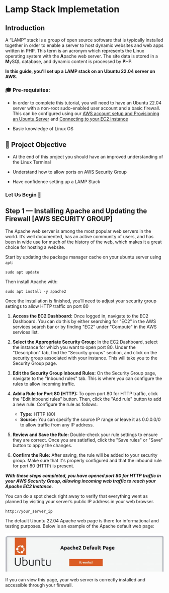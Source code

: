 # Lamp Stack Implemetation

## Introduction

A “LAMP” stack is a group of open source software that is typically installed together in order to enable a server to host dynamic websites and web apps written in PHP. This term is an acronym which represents the **L**inux operating system with the **A**pache web server. The site data is stored in a **M**ySQL database, and dynamic content is processed by **P**HP.

**In this guide, you’ll set up a LAMP stack on an Ubuntu 22.04 server on AWS.**

### 🎓 **Pre-requisites:**

- In order to complete this tutorial, you will need to have an Ubuntu 22.04 server with a non-root sudo-enabled user account and a basic firewall. This can be configured using our [AWS account setup and Provisioning an Ubuntu Server](https://www.youtube.com/watch?v=xxKuB9kJoYM&list=PLtPuNR8I4TvkwU7Zu0l0G_uwtSUXLckvh&index=6) and [Connecting to your EC2 Instance](https://www.youtube.com/watch?v=TxT6PNJts-s&list=PLtPuNR8I4TvkwU7Zu0l0G_uwtSUXLckvh&index=7)

- Basic knowledge of Linux OS

## 🎯 Project Objective 

- At the end of this project you should have an improved understanding of the Linux Terminal

- Understand how to allow ports on AWS Security Group

- Have confidence setting up a LAMP Stack

### Let Us Begin 🚀

## Step 1 — Installing Apache and Updating the Firewall [AWS SECURITY GROUP]

The Apache web server is among the most popular web servers in the world. It’s well documented, has an active community of users, and has been in wide use for much of the history of the web, which makes it a great choice for hosting a website.

Start by updating the package manager cache on your ubuntu server using ``apt``:

```shell
sudo apt update
```

Then install Apache with:

```shell
sudo apt install -y apache2
```
Once the installation is finished, you’ll need to adjust your security group settings to allow HTTP traffic on port 80

1. **Access the EC2 Dashboard:**
   Once logged in, navigate to the EC2 Dashboard. You can do this by either searching for "EC2" in the AWS services search bar or by finding "EC2" under "Compute" in the AWS services list.

2. **Select the Appropriate Security Group:**
   In the EC2 Dashboard, select the instance for which you want to open port 80. Under the "Description" tab, find the "Security groups" section, and click on the security group associated with your instance. This will take you to the Security Group page.

3. **Edit the Security Group Inbound Rules:**
   On the Security Group page, navigate to the "Inbound rules" tab. This is where you can configure the rules to allow incoming traffic.

4. **Add a Rule for Port 80 (HTTP):**
   To open port 80 for HTTP traffic, click the "Edit inbound rules" button. Then, click the "Add rule" button to add a new rule. Configure the rule as follows:
   - **Type:** HTTP (80)
   - **Source:** You can specify the source IP range or leave it as 0.0.0.0/0 to allow traffic from any IP address.

6. **Review and Save the Rule:**
   Double-check your rule settings to ensure they are correct. Once you are satisfied, click the "Save rules" or "Save" button to apply the changes.

7. **Confirm the Rule:**
   After saving, the rule will be added to your security group. Make sure that it's properly configured and that the inbound rule for port 80 (HTTP) is present.

***With these steps completed, you have opened port 80 for HTTP traffic in your AWS Security Group, allowing incoming web traffic to reach your Apache EC2 Instance.***

You can do a spot check right away to verify that everything went as planned by visiting your server’s public IP address in your web browser.

```shell
http://your_server_ip
```
The default Ubuntu 22.04 Apache web page is there for informational and testing purposes. Below is an example of the Apache default web page:

![Apache2](./images/lamp-project-1.png)

If you can view this page, your web server is correctly installed and accessible through your firewall.

